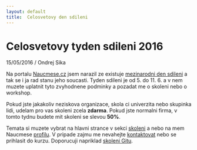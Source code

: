 ```yaml
---
layout: default
title:  Celosvetovy den sdileni
---
```


# Celosvetovy tyden sdileni 2016

15/05/2016 / Ondrej Sika

Na portalu [Naucmese.cz](https://naucmese.cz) jsem narazil ze existuje [mezinarodni den sdileni](http://blog.naucmese.cz/post/143850309070/t%C3%BDden-sd%C3%ADlen%C3%AD-2016-s-nau%C4%8Dmese) a tak se i ja rad stanu jeho soucasti. Tyden sdileni je od 5. do 11. 6. a v nem muzete uplatnit tyto zvyhodnene podminky a pozadat me o skoleni nebo o workshop.

Pokud jste jakakoliv neziskova organizace, skola ci univerzita nebo skupinka lidi, udelam pro vas skoleni zcela __zdarma__. Pokud jste normalni firma, v tomto tydnu budete mit skoleni se slevou __50%__.

Temata si muzete vybrat na hlavni strance v sekci [skoleni](/#skoleni-a-konzultace) a nebo na mem Naucmese [profilu](https://www.naucmese.cz/ondrej-sika). V pripade zajmu me nevahejte [kontaktovat](/#kontakt) nebo se prihlasit do kurzu. Doporucuji napriklad [skoleni Gitu](https://skoleni-git.cz).

